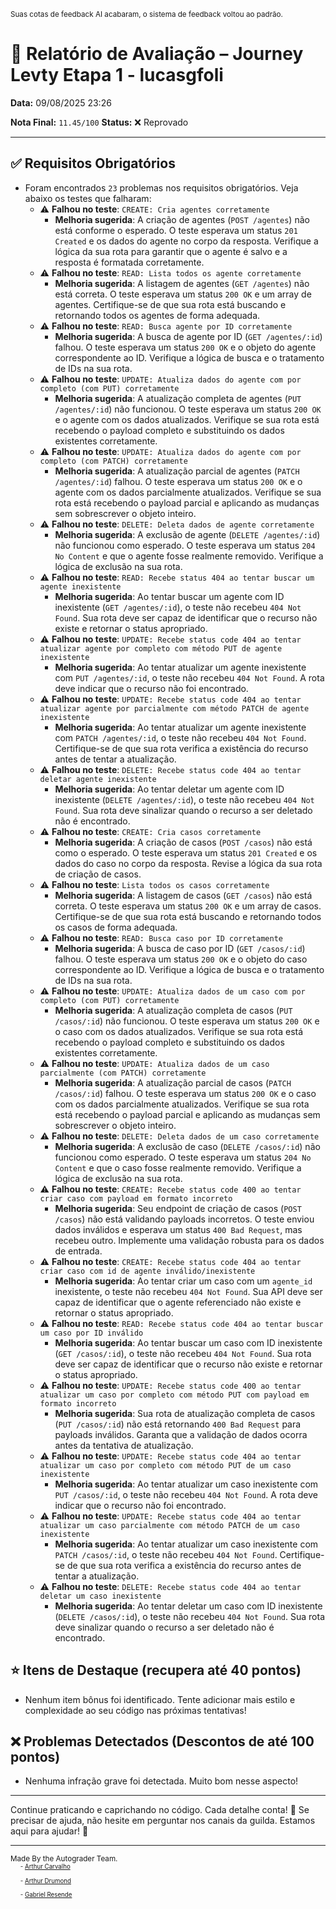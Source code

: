 <sup>Suas cotas de feedback AI acabaram, o sistema de feedback voltou ao padrão.</sup>

# 🧪 Relatório de Avaliação – Journey Levty Etapa 1 - lucasgfoli

**Data:** 09/08/2025 23:26

**Nota Final:** `11.45/100`
**Status:** ❌ Reprovado

---
## ✅ Requisitos Obrigatórios
- Foram encontrados `23` problemas nos requisitos obrigatórios. Veja abaixo os testes que falharam:
  - ⚠️ **Falhou no teste**: `CREATE: Cria agentes corretamente`
    - **Melhoria sugerida**: A criação de agentes (`POST /agentes`) não está conforme o esperado. O teste esperava um status `201 Created` e os dados do agente no corpo da resposta. Verifique a lógica da sua rota para garantir que o agente é salvo e a resposta é formatada corretamente.
  - ⚠️ **Falhou no teste**: `READ: Lista todos os agente corretamente`
    - **Melhoria sugerida**: A listagem de agentes (`GET /agentes`) não está correta. O teste esperava um status `200 OK` e um array de agentes. Certifique-se de que sua rota está buscando e retornando todos os agentes de forma adequada.
  - ⚠️ **Falhou no teste**: `READ: Busca agente por ID corretamente`
    - **Melhoria sugerida**: A busca de agente por ID (`GET /agentes/:id`) falhou. O teste esperava um status `200 OK` e o objeto do agente correspondente ao ID. Verifique a lógica de busca e o tratamento de IDs na sua rota.
  - ⚠️ **Falhou no teste**: `UPDATE: Atualiza dados do agente com por completo (com PUT) corretamente`
    - **Melhoria sugerida**: A atualização completa de agentes (`PUT /agentes/:id`) não funcionou. O teste esperava um status `200 OK` e o agente com os dados atualizados. Verifique se sua rota está recebendo o payload completo e substituindo os dados existentes corretamente.
  - ⚠️ **Falhou no teste**: `UPDATE: Atualiza dados do agente com por completo (com PATCH) corretamente`
    - **Melhoria sugerida**: A atualização parcial de agentes (`PATCH /agentes/:id`) falhou. O teste esperava um status `200 OK` e o agente com os dados parcialmente atualizados. Verifique se sua rota está recebendo o payload parcial e aplicando as mudanças sem sobrescrever o objeto inteiro.
  - ⚠️ **Falhou no teste**: `DELETE: Deleta dados de agente corretamente`
    - **Melhoria sugerida**: A exclusão de agente (`DELETE /agentes/:id`) não funcionou como esperado. O teste esperava um status `204 No Content` e que o agente fosse realmente removido. Verifique a lógica de exclusão na sua rota.
  - ⚠️ **Falhou no teste**: `READ: Recebe status 404 ao tentar buscar um agente inexistente`
    - **Melhoria sugerida**: Ao tentar buscar um agente com ID inexistente (`GET /agentes/:id`), o teste não recebeu `404 Not Found`. Sua rota deve ser capaz de identificar que o recurso não existe e retornar o status apropriado.
  - ⚠️ **Falhou no teste**: `UPDATE: Recebe status code 404 ao tentar atualizar agente por completo com método PUT de agente inexistente`
    - **Melhoria sugerida**: Ao tentar atualizar um agente inexistente com `PUT /agentes/:id`, o teste não recebeu `404 Not Found`. A rota deve indicar que o recurso não foi encontrado.
  - ⚠️ **Falhou no teste**: `UPDATE: Recebe status code 404 ao tentar atualizar agente por parcialmente com método PATCH de agente inexistente`
    - **Melhoria sugerida**: Ao tentar atualizar um agente inexistente com `PATCH /agentes/:id`, o teste não recebeu `404 Not Found`. Certifique-se de que sua rota verifica a existência do recurso antes de tentar a atualização.
  - ⚠️ **Falhou no teste**: `DELETE: Recebe status code 404 ao tentar deletar agente inexistente`
    - **Melhoria sugerida**: Ao tentar deletar um agente com ID inexistente (`DELETE /agentes/:id`), o teste não recebeu `404 Not Found`. Sua rota deve sinalizar quando o recurso a ser deletado não é encontrado.
  - ⚠️ **Falhou no teste**: `CREATE: Cria casos corretamente`
    - **Melhoria sugerida**: A criação de casos (`POST /casos`) não está como o esperado. O teste esperava um status `201 Created` e os dados do caso no corpo da resposta. Revise a lógica da sua rota de criação de casos.
  - ⚠️ **Falhou no teste**: `Lista todos os casos corretamente`
    - **Melhoria sugerida**: A listagem de casos (`GET /casos`) não está correta. O teste esperava um status `200 OK` e um array de casos. Certifique-se de que sua rota está buscando e retornando todos os casos de forma adequada.
  - ⚠️ **Falhou no teste**: `READ: Busca caso por ID corretamente`
    - **Melhoria sugerida**: A busca de caso por ID (`GET /casos/:id`) falhou. O teste esperava um status `200 OK` e o objeto do caso correspondente ao ID. Verifique a lógica de busca e o tratamento de IDs na sua rota.
  - ⚠️ **Falhou no teste**: `UPDATE: Atualiza dados de um caso com por completo (com PUT) corretamente`
    - **Melhoria sugerida**: A atualização completa de casos (`PUT /casos/:id`) não funcionou. O teste esperava um status `200 OK` e o caso com os dados atualizados. Verifique se sua rota está recebendo o payload completo e substituindo os dados existentes corretamente.
  - ⚠️ **Falhou no teste**: `UPDATE: Atualiza dados de um caso parcialmente (com PATCH) corretamente`
    - **Melhoria sugerida**: A atualização parcial de casos (`PATCH /casos/:id`) falhou. O teste esperava um status `200 OK` e o caso com os dados parcialmente atualizados. Verifique se sua rota está recebendo o payload parcial e aplicando as mudanças sem sobrescrever o objeto inteiro.
  - ⚠️ **Falhou no teste**: `DELETE: Deleta dados de um caso corretamente`
    - **Melhoria sugerida**: A exclusão de caso (`DELETE /casos/:id`) não funcionou como esperado. O teste esperava um status `204 No Content` e que o caso fosse realmente removido. Verifique a lógica de exclusão na sua rota.
  - ⚠️ **Falhou no teste**: `CREATE: Recebe status code 400 ao tentar criar caso com payload em formato incorreto`
    - **Melhoria sugerida**: Seu endpoint de criação de casos (`POST /casos`) não está validando payloads incorretos. O teste enviou dados inválidos e esperava um status `400 Bad Request`, mas recebeu outro. Implemente uma validação robusta para os dados de entrada.
  - ⚠️ **Falhou no teste**: `CREATE: Recebe status code 404 ao tentar criar caso com id de agente inválido/inexistente`
    - **Melhoria sugerida**: Ao tentar criar um caso com um `agente_id` inexistente, o teste não recebeu `404 Not Found`. Sua API deve ser capaz de identificar que o agente referenciado não existe e retornar o status apropriado.
  - ⚠️ **Falhou no teste**: `READ: Recebe status code 404 ao tentar buscar um caso por ID inválido`
    - **Melhoria sugerida**: Ao tentar buscar um caso com ID inexistente (`GET /casos/:id`), o teste não recebeu `404 Not Found`. Sua rota deve ser capaz de identificar que o recurso não existe e retornar o status apropriado.
  - ⚠️ **Falhou no teste**: `UPDATE: Recebe status code 400 ao tentar atualizar um caso por completo com método PUT com payload em formato incorreto`
    - **Melhoria sugerida**: Sua rota de atualização completa de casos (`PUT /casos/:id`) não está retornando `400 Bad Request` para payloads inválidos. Garanta que a validação de dados ocorra antes da tentativa de atualização.
  - ⚠️ **Falhou no teste**: `UPDATE: Recebe status code 404 ao tentar atualizar um caso por completo com método PUT de um caso inexistente`
    - **Melhoria sugerida**: Ao tentar atualizar um caso inexistente com `PUT /casos/:id`, o teste não recebeu `404 Not Found`. A rota deve indicar que o recurso não foi encontrado.
  - ⚠️ **Falhou no teste**: `UPDATE: Recebe status code 404 ao tentar atualizar um caso parcialmente com método PATCH de um caso inexistente`
    - **Melhoria sugerida**: Ao tentar atualizar um caso inexistente com `PATCH /casos/:id`, o teste não recebeu `404 Not Found`. Certifique-se de que sua rota verifica a existência do recurso antes de tentar a atualização.
  - ⚠️ **Falhou no teste**: `DELETE: Recebe status code 404 ao tentar deletar um caso inexistente`
    - **Melhoria sugerida**: Ao tentar deletar um caso com ID inexistente (`DELETE /casos/:id`), o teste não recebeu `404 Not Found`. Sua rota deve sinalizar quando o recurso a ser deletado não é encontrado.

## ⭐ Itens de Destaque (recupera até 40 pontos)
- Nenhum item bônus foi identificado. Tente adicionar mais estilo e complexidade ao seu código nas próximas tentativas!

## ❌ Problemas Detectados (Descontos de até 100 pontos)
- Nenhuma infração grave foi detectada. Muito bom nesse aspecto!

---
Continue praticando e caprichando no código. Cada detalhe conta! 💪
Se precisar de ajuda, não hesite em perguntar nos canais da guilda. Estamos aqui para ajudar! 🤝

---
<sup>Made By the Autograder Team.</sup><br>&nbsp;&nbsp;&nbsp;&nbsp;<sup><sup>- [Arthur Carvalho](https://github.com/ArthurCRodrigues)</sup></sup><br>&nbsp;&nbsp;&nbsp;&nbsp;<sup><sup>- [Arthur Drumond](https://github.com/drumondpucminas)</sup></sup><br>&nbsp;&nbsp;&nbsp;&nbsp;<sup><sup>- [Gabriel Resende](https://github.com/gnvr29)</sup></sup>